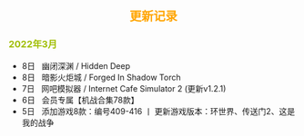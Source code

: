 <head>
          <!-- Place your kit's code here -->
          <script src="https://kit.fontawesome.com/911b022eab.js" crossorigin="anonymous"></script>
</head>

## <center><i class="fa-regular fa-calendar-days"></i> &nbsp;<font color=orange>更新记录</font><center>

### <font color=amber>2022年3月</font><br>

* 8日   &nbsp;&nbsp;幽闭深渊 / Hidden Deep
* 8日   &nbsp;&nbsp;暗影火炬城 / Forged In Shadow Torch
* 7日   &nbsp;&nbsp;网吧模拟器 / Internet Cafe Simulator 2 (更新v1.2.1)
* 6日   &nbsp;&nbsp;会员专属【机战合集78款】
* 5日   &nbsp;&nbsp;添加游戏8款：编号409-416 丨 更新游戏版本：环世界、传送门2、这是我的战争